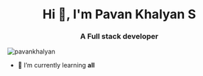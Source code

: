 <h1 align="center">Hi 👋, I'm Pavan Khalyan S</h1>
<h3 align="center">A Full stack developer</h3>

<p align="left"> 
    <img src="https://komarev.com/ghpvc/?username=pavankhalyan&label=Profile%20views&color=0e75b6&style=flat" alt="pavankhalyan" /> 
</p>

- 🌱 I’m currently learning **all**




